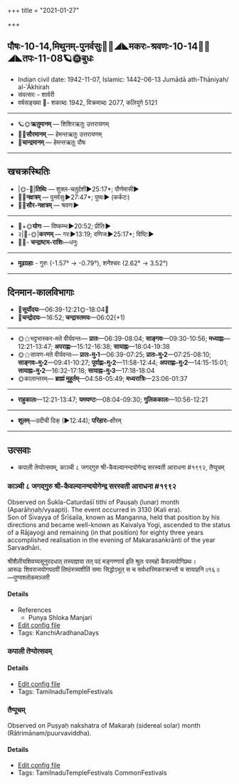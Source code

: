 +++
title = "2021-01-27"

+++
## पौषः-10-14,मिथुनम्-पुनर्वसुः🌛🌌◢◣मकरः-श्रवणः-10-14🌌🌞◢◣तपः-11-08🪐🌞बुधः
- Indian civil date: 1942-11-07, Islamic: 1442-06-13 Jumādā ath-Thāniyah/ al-ʾĀkhirah
- संवत्सरः - शार्वरी
- वर्षसङ्ख्या 🌛- शकाब्दः 1942, विक्रमाब्दः 2077, कलियुगे 5121
___________________
- 🪐🌞**ऋतुमानम्** — शिशिरऋतुः उत्तरायणम्
- 🌌🌞**सौरमानम्** — हेमन्तऋतुः उत्तरायणम्
- 🌛**चान्द्रमानम्** — हेमन्तऋतुः पौषः
___________________


## खचक्रस्थितिः
- |🌞-🌛|**तिथिः** — शुक्ल-चतुर्दशी►25:17*; पौर्णमासी►  
- 🌌🌛**नक्षत्रम्** — पुनर्वसुः►27:47*; पुष्यः► (कर्कटः)  
- 🌌🌞**सौर-नक्षत्रम्** — श्रवणः►  
___________________
- 🌛+🌞**योगः** — विष्कम्भः►20:52; प्रीतिः►  
- २|🌛-🌞|**करणम्** — गरः►13:19; वणिजः►25:17*; विष्टिः►  
- 🌌🌛- **चन्द्राष्टम-राशिः**—धनुः  
___________________
- **मूढग्रहाः** - गुरुः (-1.57° → -0.79°), शनैश्चरः (2.62° → 3.52°)
___________________


## दिनमान-कालविभागाः
- 🌅**सूर्योदयः**—06:39-12:21🌞️-18:04🌇  
- 🌛**चन्द्रोदयः**—16:52; **चन्द्रास्तमयः**—06:02(+1)  
___________________
- 🌞⚝भट्टभास्कर-मते वीर्यवन्तः— **प्रातः**—06:39-08:04; **साङ्गवः**—09:30-10:56; **मध्याह्नः**—12:21-13:47; **अपराह्णः**—15:12-16:38; **सायाह्नः**—18:04-19:38  
- 🌞⚝सायण-मते वीर्यवन्तः— **प्रातः-मु॰1**—06:39-07:25; **प्रातः-मु॰2**—07:25-08:10; **साङ्गवः-मु॰2**—09:41-10:27; **पूर्वाह्णः-मु॰2**—11:58-12:44; **अपराह्णः-मु॰2**—14:15-15:01; **सायाह्नः-मु॰2**—16:32-17:18; **सायाह्नः-मु॰3**—17:18-18:04  
- 🌞कालान्तरम्— **ब्राह्मं मुहूर्तम्**—04:58-05:49; **मध्यरात्रिः**—23:06-01:37  
___________________
- **राहुकालः**—12:21-13:47; **यमघण्टः**—08:04-09:30; **गुलिककालः**—10:56-12:21  
___________________
- **शूलम्**—उदीची दिक् (►12:44); **परिहारः**–क्षीरम्  
___________________

## उत्सवाः
- कपाली तॆप्पोत्सवम्, काञ्ची ८ जगद्गुरु श्री-कैवल्यानन्दयोगेन्द्र सरस्वती आराधना #१९९२, तैप्पूचम्
### काञ्ची ८ जगद्गुरु श्री-कैवल्यानन्दयोगेन्द्र सरस्वती आराधना #१९९२

Observed on Śukla-Caturdaśī tithi of Pauṣaḥ (lunar) month (Aparāhṇaḥ/vyaapti). The event occurred in 3130 (Kali era).  
Son of Śivayya of Śrīśaila, known as Manganna, held that position by his directions and became well-known as Kaivalya Yogi, ascended to the status of a Rājayogi and remaining (in that position) for eighty three years accomplished realisation in the evening of Makarasaṅkrānti of the year Sarvadhāri.

श्रीशैलीयशिवय्यसूनुरदधात् तस्याज्ञया तत् पदं मङ्गण्णार्य इति श्रुतः परमहो कैवल्ययोगिप्रथः।  
आरूढः शिवराजयोगपदवीं तिष्ठंस्त्र्यशीतिं समाः सिद्धोऽभूत् स च सर्वधारिमकरक्रान्तौ च सायाहनि॥१६॥  
—पुण्यश्लोकमञ्जरी



#### Details
- References
  - Punya Shloka Manjari
- [Edit config file](https://github.com/jyotisham/adyatithi/tree/master/mahApuruSha/kAnchI-maTha/lunar_month/tithi/10/14/kAJcI%208%20jagadguru%20zrI~kaivalyAnandayOgEndra%20sarasvatI%20ArAdhanA.toml)
- Tags: KanchiAradhanaDays


### कपाली तॆप्पोत्सवम्



#### Details
- [Edit config file](https://github.com/jyotisham/adyatithi/tree/master/temples/Tamil/relative_event/taippUcam/offset__00/kapAlI%20teppOtsavam~2.toml)
- Tags: TamilnaduTempleFestivals


### तैप्पूचम्

Observed on Puṣyaḥ nakshatra of Makaraḥ (sidereal solar) month (Rātrimānam/puurvaviddha). 

#### Details
- [Edit config file](https://github.com/jyotisham/adyatithi/tree/master/temples/Tamil/sidereal_solar_month/nakshatra/10/08/taippUcam.toml)
- Tags: TamilnaduTempleFestivals CommonFestivals


